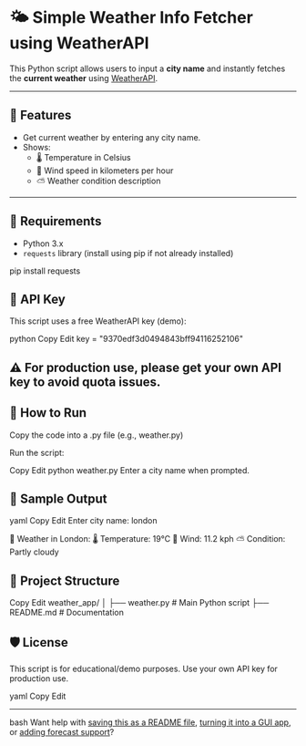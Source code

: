 # 🌤️ Simple Weather Info Fetcher using WeatherAPI

This Python script allows users to input a **city name** and instantly fetches the **current weather** using [WeatherAPI](https://www.weatherapi.com/).

---

## 📌 Features

- Get current weather by entering any city name.
- Shows:
  - 🌡️ Temperature in Celsius
  - 💨 Wind speed in kilometers per hour
  - ⛅ Weather condition description

---

## 🧰 Requirements

- Python 3.x
- `requests` library (install using pip if not already installed)

pip install requests
## 🔑 API Key
This script uses a free WeatherAPI key (demo):

python
Copy
Edit
key = "9370edf3d0494843bff94116252106"

## ⚠️ For production use, please get your own API key to avoid quota issues.

## 🚀 How to Run
Copy the code into a .py file (e.g., weather.py)

Run the script:

Copy
Edit
python weather.py
Enter a city name when prompted.

## 🧪 Sample Output
yaml
Copy
Edit
Enter city name: london

📍 Weather in London:
🌡️ Temperature: 19°C
💨 Wind: 11.2 kph
⛅ Condition: Partly cloudy
## 📂 Project Structure

Copy
Edit
weather_app/
│
├── weather.py        # Main Python script
├── README.md         # Documentation

## 🛡️ License
This script is for educational/demo purposes. Use your own API key for production use.

yaml
Copy
Edit

---
bash
Want help with [saving this as a README file](f), [turning it into a GUI app](f), or [adding forecast support](f)?

